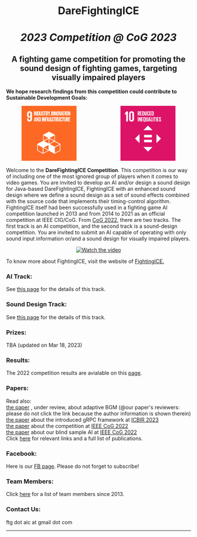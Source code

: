 # <div align="center" ><b>DareFightingICE </b></div>
# <div align="center" >*2023 Competition @ CoG 2023*</div>
## <div align="center"><b>A fighting game competition for promoting the sound design of fighting games, targeting visually impaired players</b></div>
**We hope research findings from this competition could contribute to Sustainable Development Goals:**
<p align="center">
<a href="https://sdgs.un.org/goals/goal9" target="_blank"><img src="E_GIF_09.gif" width="150" ></a> 
&emsp;&emsp;&emsp;&emsp;&emsp;&emsp;&emsp;&emsp;
<a href="https://sdgs.un.org/goals/goal10" target="_blank"><img src="E_GIF_10.gif" width="150" ></a>
</p>

Welcome to the <b>DareFightingICE Competition</b>. This competition is our way of including one of the most ignored group of players when it comes to video games. You are invited to develop an AI and/or design a sound design for Java-based DareFightingICE, FightingICE with an enhanced sound design where we define a sound design as a set of sound
effects combined with the source code that implements their timing-control algorithm. FightingICE itself had been successfully used in a fighting game AI competition launched in 2013 and from 2014 to 2021 as an official competition at IEEE CIG/CoG. From <a href="https://ieee-cog.org/2022/" target="_blank">CoG 2022</a>, there are two tracks. The first track is an AI competition, and the second track is a sound-design competition. You are invited to submit an AI capable of operating with only sound input information or/and a sound design for visually impaired players. 
<div align="center">

[![Watch the video](https://img.youtube.com/vi/IojUrlXibvk/0.jpg)](https://www.youtube.com/watch?v=IojUrlXibvk)

</div>

To know more about FightingICE, visit the website of <a href="https://www.ice.ci.ritsumei.ac.jp/~ftgaic/index.htm" target="_blank">FightingICE.</a>
<br>

### <b>AI Track:</b>
See <a href="https://tinyurl.com/DareFightingICE/AI" target="_blank">this page</a> for the details of this track.<br>

### <b>Sound Design Track:</b>
See <a href="https://tinyurl.com/DareFightingICE/Sound" target="_blank">this page</a> for the details of this track.<br>

### <b>Prizes:</b>
TBA (updated on Mar 18, 2023)
<!---A money prize of $500 from IEEE CIS will be equally split and awarded to the qualified winner of each track (i.e., $250 each). However, if there is only one qualified winner, that winner will be awarded with $500. For more details of the prize distribution policy, please see this <a href="https://cis.ieee.org/images/files/Documents/competitions/prize-dist-policy.pdf" target="_blank">page</a>.---> 

### <b>Results:</b>
The 2022 competition results are avialable on this <a href="https://www.ice.ci.ritsumei.ac.jp/~ftgaic/index-R.html" target="_blank">page</a>.

### <b>Papers:</b>
Read also:<br>
<a href="http://arxiv.org/abs/2303.15734" target="_blank">the paper</a> , under review, about adaptive BGM (@our paper's reviewers: please do not click the link because the author information is shown therein)</a><br> 
<a href="http://arxiv.org/abs/2303.10001" target="_blank">the paper</a> about the introduced gRPC framework at <a href="https://icbir.tni.ac.th/" target="_blank">ICBIR 2023</a><br> 
<a href="https://ieee-cog.org/2022/assets/papers/paper_133.pdf" target="_blank">the paper</a> about the competition at <a href="https://ieee-cog.org/2022/" target="_blank">IEEE CoG 2022</a> <br>
<a href="https://ieee-cog.org/2022/assets/papers/paper_223.pdf" target="_blank">the paper</a> about our blind sample AI at <a href="https://ieee-cog.org/2022/" target="_blank">IEEE CoG 2022</a> 
<br>
Click [here](https://www.ice.ci.ritsumei.ac.jp/~ftgaic/index-4.html) for relevant links and a full list of publications. 

### <b>Facebook:</b>
Here is our <a href="https://www.facebook.com/ftg.aic" target="_blank">FB page</a>. Please do not forget to subscribe!<br>

### <b>Team Members:</b>
Click [here](https://www.ice.ci.ritsumei.ac.jp/~ftgaic/index-5.html) for a list of team members since 2013.

### <b>Contact Us:</b>
ftg dot aic at gmail dot com 

---

